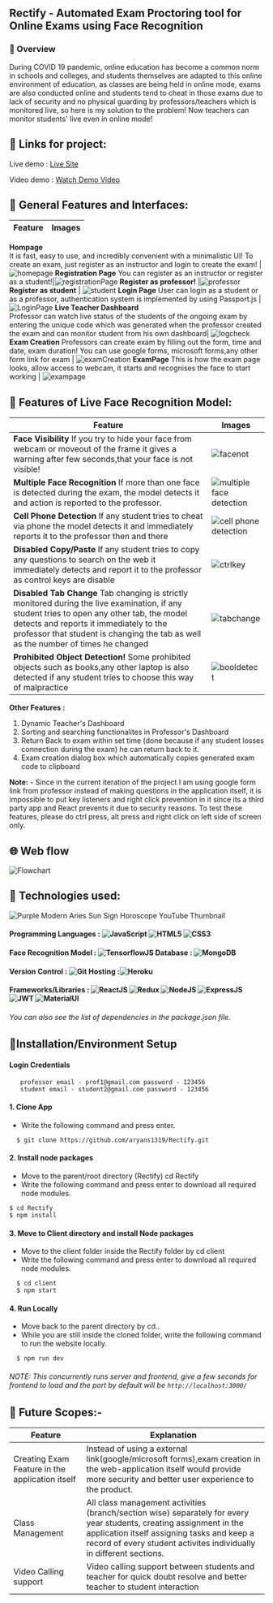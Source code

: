 ## Rectify - Automated Exam Proctoring tool for Online Exams using Face Recognition

### 🚩 Overview 
During COVID 19 pandemic, online education has become a common norm in schools and colleges, and students themselves are adapted to this online environment of education, as classes are being held in online mode, exams are also conducted online and students tend to cheat in those exams due to lack of security and no physical guarding by professors/teachers which is monitored live, so here is my solution to the problem! Now teachers can monitor students' live even in online mode!

## 🔗 Links for project:  
 
Live demo : [Live Site](http://engage-rectify.herokuapp.com/)

Video demo : [Watch Demo Video](https://youtu.be/tdn2SEQPrBQ) 

## 🚩 General Features and Interfaces:
Feature | Images
------------ | -------------
 **Hompage**  
 It is fast, easy to use, and incredibly convenient with a minimalistic UI! To create an exam, just register as an instructor and login to create the exam! | ![homepage](https://user-images.githubusercontent.com/72180855/169327827-c1900a42-36b9-40b0-aff9-c70fec5f9a12.jpg)
**Registration Page** 
You can register as an instructor or register as a student!|![registrationPage](https://user-images.githubusercontent.com/72180855/169329936-754069ba-d581-43a1-8cf2-2eac8b9d1e11.jpg)
**Register as professor!** |![professor](https://user-images.githubusercontent.com/72180855/169717950-bd48965b-bfbf-4054-a7c2-ad6176e949e8.jpg)
**Register as student** | ![student](https://user-images.githubusercontent.com/72180855/169718036-0480ad8c-332d-4982-96ce-e6d403f44022.jpg)
**Login Page** 
User can login as a student or as a professor, authentication system is implemented by using Passport.js | ![LoginPage](https://user-images.githubusercontent.com/72180855/169330053-aaa107cf-23b9-4d45-ade9-ab9929d1128b.jpg)
**Live Teacher Dashboard**  
Professor can watch live status of the students of the ongoing exam by entering the unique code which was generated when the professor created the exam and can monitor student from his own dashboard| ![logcheck](https://user-images.githubusercontent.com/72180855/169719205-8ae815d0-79b4-4065-b95c-3769de13d640.jpg)
**Exam Creation**
Professors can create exam by filling out the form, time and date, exam duration! You can use google forms, microsoft forms,any other form link for exam | ![examCreation](https://user-images.githubusercontent.com/72180855/169330873-a0399556-54a7-46cb-8f18-1bf3b3e652a7.jpg)
**ExamPage**
This is how the exam page looks, allow access to webcam, it starts and recognises the face to start working | ![exampage](https://user-images.githubusercontent.com/72180855/169332552-58b90afd-6613-4bda-991d-aadce99c6293.jpg) 


## 🚩 Features of Live Face Recognition Model:
Feature | Images
------------ | -------------
**Face Visibility** If you try to hide your face from webcam or moveout of the frame it gives a warning after few seconds,that your face is not visible! | ![facenot](https://user-images.githubusercontent.com/72180855/169716958-4f6a6cdc-9b60-48a4-9acc-a2833a084cbe.jpg)
**Multiple Face Recognition** If more than one face is detected during the exam, the model detects it and action is reported to the professor. |![multiple face detection](https://user-images.githubusercontent.com/72180855/169717137-38d3ee73-56f0-46cb-87d3-a15e201932ab.jpg)
**Cell Phone Detection** If any student tries to cheat via phone the model detects it and immediately reports it to the professor then and there | ![cell phone detection](https://user-images.githubusercontent.com/72180855/169334442-3d799e4e-4536-447f-b9c3-4484af2fe74a.jpg) 
**Disabled Copy/Paste** If any student tries to copy any questions to search on the web it immediately detects and report it to the professor as control keys are disable | ![ctrlkey](https://user-images.githubusercontent.com/72180855/169334801-55e0f168-f7c6-4742-a3e2-812376a6a871.jpg)
**Disabled Tab Change** Tab changing is strictly monitored during the live examination, if any student tries to open any other tab, the model detects and reports it immediately to the professor that student is changing the tab as well as the number of times he changed | ![tabchange](https://user-images.githubusercontent.com/72180855/169334996-10b8debe-92a9-4472-adbc-fc20ff78cf81.jpg)
**Prohibited Object Detection!** Some prohibited objects such as books,any other laptop is also detected if any student tries to choose this way of malpractice | ![booldetect](https://user-images.githubusercontent.com/72180855/169391280-b536cf0a-37cc-4203-8ffc-d477f9a373e1.jpg)

**Other Features :**
1. Dynamic Teacher's Dashboard 
2. Sorting and searching functionalites in Professor's Dashboard
3. Return Back to exam within set time (done because if any student losses connection during the exam) he can return back to it.
4. Exam creation dialog box which automatically copies generated exam code to clipboard

**Note:** - Since in the current iteration of the project I am using google form link from professor instead of making questions in the application itself, it is impossible to put key listeners and right click prevention in it since its a third party app and React prevents it due to security reasons. To test these features, please do ctrl press, alt press and right click on left side of screen only.


## 🌐 Web flow
![Flowchart](https://user-images.githubusercontent.com/72180855/169703099-fdc87bec-c42d-407c-b6a4-23acc41f4e6b.jpg)


##  🚩 Technologies used:
![Purple Modern Aries Sun Sign Horoscope YouTube Thumbnail](https://user-images.githubusercontent.com/72180855/170594821-a0ac2c95-b8db-4ac9-b20b-9d6b5425500c.png)

#### Programming Languages : <img alt="JavaScript" src="https://img.shields.io/badge/javascript-%23323330.svg?style=for-the-badge&logo=javascript&logoColor=%23F7DF1E"/> <img alt="HTML5" src="https://img.shields.io/badge/html5-%23E34F26.svg?style=for-the-badge&logo=html5&logoColor=white"/> <img alt="CSS3" src="https://img.shields.io/badge/css3-%231572B6.svg?style=for-the-badge&logo=css3&logoColor=white"/>
#### Face Recognition Model :  <img alt = "TensorflowJS" src = "https://img.shields.io/badge/TensorFlow-FF6F00?style=for-the-badge&logo=tensorflow&logoColor=white"/>  Database : <img alt = "MongoDB" src = "https://img.shields.io/badge/MongoDB-4EA94B?style=for-the-badge&logo=mongodb&logoColor=white"/>
#### Version Control : <img alt="Git" src="https://img.shields.io/badge/git-%23F05033.svg?style=for-the-badge&logo=git&logoColor=white"/>  Hosting :<img alt="Heroku" src="https://img.shields.io/badge/heroku-%23430098.svg?style=for-the-badge&logo=heroku&logoColor=white"/>
####  Frameworks/Libraries : <img alt = "ReactJS" src = "https://img.shields.io/badge/React-20232A?style=for-the-badge&logo=react&logoColor=61DAFB" /> <img alt = "Redux" src = "https://img.shields.io/badge/Redux-593D88?style=for-the-badge&logo=redux&logoColor=white"/> <img alt="NodeJS" src="https://img.shields.io/badge/node.js-%2343853D.svg?style=for-the-badge&logo=node-dot-js&logoColor=white"/> <img alt = "ExpressJS" src = "https://img.shields.io/badge/Express.js-000000?style=for-the-badge&logo=express&logoColor=white"/> <img alt = "JWT" src = "https://img.shields.io/badge/JWT-000000?style=for-the-badge&logo=JSON%20web%20tokens&logoColor=white"/> <img alt = "MaterialUI" src = "https://img.shields.io/badge/Material%20UI-007FFF?style=for-the-badge&logo=mui&logoColor=white"/>
###### You can also see the list of dependencies in the package.json file.

## 🚩Installation/Environment Setup 

  #### Login Credentials 
       professor email - prof1@gmail.com password - 123456
       student email - student2@gmail.com password - 123456
       
  #### 1. Clone App
  
  * Write the following command and press enter.
  
  ```
    $ git clone https://github.com/aryans1319/Rectify.git
  ```
    
 #### 2. Install node packages
  * Move to the parent/root directory (Rectify) cd Rectify
  * Write the following command and press enter to download all required node modules.
 
   ```
   $ cd Rectify
   $ npm install 
  ```
  
#### 3. Move to Client directory and install Node packages
 * Move to the client folder inside the Rectify folder by cd client
 * Write the following command and press enter to download all required node modules. 
 
 ```
   $ cd client
   $ npm start
 ```

 #### 4. Run Locally
  * Move back to the parent directory by cd..
  * While you are still inside the cloned folder, write the following command to run the website locally.
 
 ```
   $ npm run dev
 ```
 
 
 ###### NOTE: This concurrently runs server and frontend, give a few seconds for frontend to load and the port by default will be ```http://localhost:3000/```
 
 
## 🚩 Future Scopes:-

Feature | Explanation
------------ | -------------
Creating Exam Feature in the application itself| Instead of using a external link(google/microsoft forms),exam creation in the web-application itself would provide more security and better user experience to the product.
Class Management | All class management activities (branch/section wise) separately for every year students, creating assignment in the application itself assigning tasks and keep a record of every student activites individually in different sections.
Video Calling support | Video calling support between students and teacher for quick doubt resolve and better teacher to student interaction


